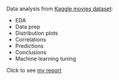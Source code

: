 Data analysis from [Kaggle movies dataset](https://www.kaggle.com/danielgrijalvas/movies):
- EDA
- Data prep
- Distribution plots
- Correlations
- Predictions
- Conclusions
- Machine learning tuning

Click to see [my report](https://cvalienteds.github.io/data-analyst/)
